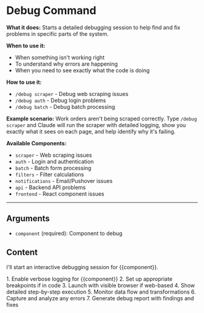 # Debug Command

**What it does:** Starts a detailed debugging session to help find and fix problems in specific parts of the system.

**When to use it:**
- When something isn't working right
- To understand why errors are happening
- When you need to see exactly what the code is doing

**How to use it:**
- `/debug scraper` - Debug web scraping issues
- `/debug auth` - Debug login problems
- `/debug batch` - Debug batch processing

**Example scenario:** Work orders aren't being scraped correctly. Type `/debug scraper` and Claude will run the scraper with detailed logging, show you exactly what it sees on each page, and help identify why it's failing.

**Available Components:**
- `scraper` - Web scraping issues
- `auth` - Login and authentication
- `batch` - Batch form processing
- `filters` - Filter calculations
- `notifications` - Email/Pushover issues
- `api` - Backend API problems
- `frontend` - React component issues

---

## Arguments

- `component` (required): Component to debug

## Content

I'll start an interactive debugging session for {{component}}.

<task>
1. Enable verbose logging for {{component}}
2. Set up appropriate breakpoints if in code
3. Launch with visible browser if web-based
4. Show detailed step-by-step execution
5. Monitor data flow and transformations
6. Capture and analyze any errors
7. Generate debug report with findings and fixes
</task>